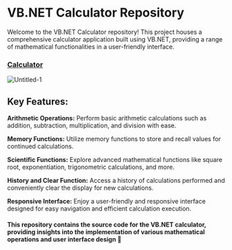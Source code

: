 # VB.NET Calculator Repository 

Welcome to the VB.NET Calculator repository! This project houses a comprehensive calculator application built using VB.NET, providing a range of mathematical functionalities in a user-friendly interface.
### <a href="https://github.com/rafael17cordeiro/Calculadora-vb.net.git">Calculator</a>
![Untitled-1](https://user-images.githubusercontent.com/59150464/213033687-a64da807-5fae-49b0-bf3e-36fde33ef13a.jpg)





## Key Features:

 **Arithmetic Operations:** Perform basic arithmetic calculations such as addition, subtraction, multiplication, and division with ease.

 **Memory Functions:** Utilize memory functions to store and recall values for continued calculations.

 **Scientific Functions:** Explore advanced mathematical functions like square root, exponentiation, trigonometric calculations, and more.

 **History and Clear Function:** Access a history of calculations performed and conveniently clear the display for new calculations.

 **Responsive Interface:** Enjoy a user-friendly and responsive interface designed for easy navigation and efficient calculation execution.

#### This repository contains the source code for the VB.NET calculator, providing insights into the implementation of various mathematical operations and user interface design 🚀
